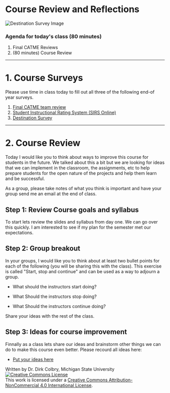 # Course Review and Reflections

![Destination Survey Image](https://lh4.googleusercontent.com/M4qT4XI7OsV3u8arsutoIU72cYAC-eUa-C2updAMIw7FQv0CmOgsYyn2Jj9rgaPh72BTfw8iQI1CqqYPd4C-3y2ClQv8p22lB9Ga6iPXxvD0teTAVJqAfKZxhkCjb-Yz9g=w740)

### Agenda for today's class (80 minutes)


1. Final CATME Reviews
2. (80 minutes) Course Review


----

# 1. Course Surveys

Please use time in class today to fill out all three of the following end-of year surveys. 

1. [Final CATME team review](http://catme.org)
2. [Student Instructional Rating System (SIRS Online)](https://sirsonline.msu.edu)
3. [Destination Survey](https://msu.12twenty.com)


----

# 2. Course Review


Today I would like you to think about ways to improve this course for students in the future. We talked about this a bit but we are looking for ideas that we can implement in the classroom, the assignments, etc to help prepare students for the open nature of the projects and help them learn and be successful.  

As a group, please take notes of what you think is important and have your group send me an email at the end of class.

## Step 1: Review Course goals and syllabus

To start lets review the slides and syllabus from day one. We can go over this quickly. I am interested to see if my plan for the semester met our expectations.  

## Step 2: Group breakout

In your groups, I would like you to think about at least two bullet points for each of the following (you will be sharing this with the class). This exercise is called "Start, stop and continue" and can be used as a way to adjourn a group. 

* What should the instructors start doing?

* What Should the instructors stop doing?

* What Should the instructors continue doing?

Share your ideas with the rest of the class.

## Step 3: Ideas for course improvement

Finnally as a class lets share our ideas and brainstorm other things we can do to make this course even better. Please recourd all ideas here:

- [Put your ideas here](https://docs.google.com/document/d/1tYhnguKLCiwVVeqyS-woFWxG2FhtihKqGm5USqX6FBA/edit?usp=sharing)

Written by Dr. Dirk Colbry, Michigan State University
<a rel="license" href="http://creativecommons.org/licenses/by-nc/4.0/"><img alt="Creative Commons License" style="border-width:0" src="https://i.creativecommons.org/l/by-nc/4.0/88x31.png" /></a><br />This work is licensed under a <a rel="license" href="http://creativecommons.org/licenses/by-nc/4.0/">Creative Commons Attribution-NonCommercial 4.0 International License</a>.
